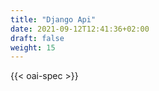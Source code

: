 ```yaml
---
title: "Django Api"
date: 2021-09-12T12:41:36+02:00
draft: false
weight: 15
---
```


{{< oai-spec >}}

